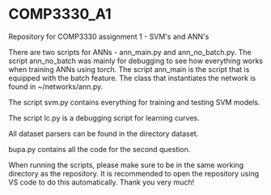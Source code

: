 # COMP3330_A1
Repository for COMP3330 assignment 1 - SVM's and ANN's

There are two scripts for ANNs - ann_main.py and ann_no_batch.py.
The script ann_no_batch was mainly for debugging to see how everything works when training ANNs using torch.
The script ann_main is the script that is equipped with the batch feature.
The class that instantiates the network is found in ~/networks/ann.py.

The script svm.py contains everything for training and testing SVM models.

The script lc.py is a debugging script for learning curves.

All dataset parsers can be found in the directory dataset.

bupa.py contains all the code for the second question.

When running the scripts, please make sure to be in the same working directory as the repository.
It is recommended to open the repository using VS code to do this automatically. Thank you very much!
